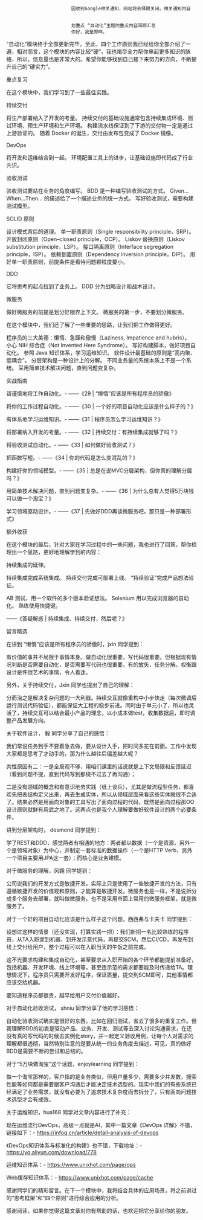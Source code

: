 
                            
                            因收到Google相关通知，网站将会择期关闭。相关通知内容
                            
                            
                            划重点 “自动化”主题的重点内容回顾汇总
                            你好，我是郑晔。

“自动化”模块终于全部更新完毕。至此，四个工作原则我已经给你全部介绍了一遍，相对而言，这个模块的内容比较“硬”，我也竭尽全力帮你串起更多知识的脉络，所以，信息量也是非常大的。希望你能够找到自己接下来努力的方向，不断提升自己的“硬实力”。

重点复习

在这个模块中，我们学习到了一些最佳实践。


持续交付


将生产部署纳入了开发的考量。
持续交付的基础设施通常包含持续集成环境、测试环境、预生产环境和生产环境。
构建流水线保证到了下游的交付物一定是通过上游验证的。
随着 Docker 的诞生，交付由发布包变成了 Docker 镜像。


DevOps


将开发和运维结合到一起。
环境配置工具上的进步，让基础设施即代码成了行业共识。


验收测试


验收测试要站在业务的角度编写。
BDD 是一种编写验收测试的方式。
Given…When…Then… 的描述给了一个描述业务的统一方式。
写好验收测试，需要构建测试模型。


SOLID 原则


设计模式背后的道理。
单一职责原则（Single responsibility principle，SRP）。
开放封闭原则（Open–closed principle，OCP）。
Liskov 替换原则（Liskov substitution principle，LSP）。
接口隔离原则（Interface segregation principle，ISP）。
依赖倒置原则（Dependency inversion principle，DIP）。
用好单一职责原则，前提条件是看待问题颗粒度要小。


DDD


它将思考的起点拉到了业务上。
DDD 分为战略设计和战术设计。


微服务


做好微服务的前提是划分好限界上下文。
微服务的第一步，不要划分微服务。



在这个模块中，我们还了解了一些重要的思路，让我们把工作做得更好。


程序员的三大美德：懒惰、急躁和傲慢（Laziness, Impatience and hubris）。
小心 NIH 综合症（Not Invented Here Syndrome）。
写好构建脚本，做好项目自动化。
参照 Java 知识体系，学习运维知识。
软件设计最基础的原则是“高内聚、低耦合”。
分层架构是一种设计上的分解。
不同业务量的系统本质上不是一个系统。
采用简单技术解决问题，直到问题变复杂。


实战指南


请谨慎地将工作自动化。-
——《29 | “懒惰”应该是所有程序员的骄傲》

将你的工作过程自动化。-
——《30 | 一个好的项目自动化应该是什么样子的？》

有体系地学习运维知识。-
——《31 | 程序员怎么学习运维知识？》

将部署纳入开发的考量。-
——《32 | 持续交付：有持续集成就够了吗？》

将验收测试自动化。-
——《33 | 如何做好验收测试？》

把函数写短。-
——《34 | 你的代码是怎么变混乱的？》

构建好你的领域模型。-
——《35 | 总是在说MVC分层架构，但你真的理解分层吗？》

用简单技术解决问题，直到问题变复杂。-
——《36 | 为什么总有人觉得5万块钱可以做一个淘宝？》

学习领域驱动设计。-
——《37 | 先做好DDD再谈微服务吧，那只是一种部署形式》


额外收获

在这个模块的最后，针对大家在学习过程中的一些问题，我也进行了回答，帮你梳理出一个思路，更好地理解学到的内容：


持续集成的延伸。


持续集成完成系统集成。
持续交付完成可部署上线。
“持续验证”完成产品想法验证。

AB 测试，用一个软件的多个版本验证想法。
Selenium 用以完成浏览器的自动化。
熟练使用快捷键。


——《答疑解惑 | 持续集成、持续交付，然后呢？》

留言精选

在讲到 “懒惰”应该是所有程序员的骄傲时，jxin 同学提到：


有价值的事并不局限于事情本身。做自动化很重要，写代码很重要。但根据现有情况判断是否需要自动化，是否需要写代码也很重要。有的放矢，任务分解。权衡跟设计是件很艺术的事情，令人着迷。


另外，关于持续交付，Jxin 同学也提出了自己的理解：


分而治之是解决复杂问题的一大利器。持续交互就像重构中小步快走（每次微调后运行测试代码验证），都能保证大工程的稳步前进。同时由于单元小了，所以也灵活了，持续交互可以结合最小产品的理念，以小成本做test，收集数据后，即时调整产品发展方向。


关于软件设计， 毅 同学分享了自己的感悟：


我们常说任务到手不要着急去做，要从设计入手，把时间多花在前面。工作中发现大家都是思考了才动手的，那为什么越往后偏差越大呢？

共性原因有二：一是全局观不够，用咱们课里的话说就是上下文局限和反馈延迟（看到问题不提，直到代码写到那绕不过去了再沟通）；

二是没有领域的概念和有意识地去实践（纸上谈兵），尤其是做流程型任务，都喜欢先把表结构定义出来，再去生成实体，所以从领域层面来看这些实体就很不合适了。结果必然是用面向对象的工具写出了面向过程的代码，既然是面向过程那OO设计原则就鲜有用武之地了。这两点也是我个人理解要做好软件设计的两个必要条件。


讲到分层架构时， desmond 同学提到：


学了REST和DDD，感觉两者有相通的地方：两者都以数据（一个是资源，另外一个是领域对象）为中心，并制定一套标准的数据操作（一个是HTTP Verb，另外一个项目主要用JPA这一套）；而核心是业务建模。


对于微服务的理解，风翱 同学提到：


公司说我们的开发方式是敏捷开发，实际上只是使用了一些敏捷开发的方法，只有遵循敏捷开发的价值观和原则，才能算是敏捷开发。微服务也是一样，不是说拆分成多个服务去部署，就叫做微服务。也不是采用市面上常用的微服务框架，就是微服务了。


对于一个好的项目自动化应该是什么样子这个问题，西西弗与卡夫卡 同学提到：


设想过这样的情景（还没实现，打算实践一把）：我们新招一名比较熟练的程序员，从TA入职拿到机器，到开发示意代码，再提交SCM，然后CI/CD，再发布到线上交付给用户，整个过程可以在入职当天的午饭之前完成。

这不光要求构建和集成自动化，甚至要求从入职开始的各个环节都能提前准备好，包括机器、开发环境、线上环境等，甚至连示范的需求都要能及时传递给TA。理想情况下，程序员只需要开发好程序，保证质量，提交到SCM即可，其他事情都应该交给机器。

要知道程序员都很贵，越早给用户交付价值越好。


对于自动化验收测试， shniu 同学分享了他的学习感悟：


自动化验收测试确实是很好的东西，比如在回归测试，省去了很多的重复工作。但我理解BDD的初衷是驱动产品、业务、开发、测试等去深入讨论沟通需求，在还没有真的写代码的时候去实例化story，并一起定义验收用例，让每个人对需求的理解都很透彻，当然特别注意的是要从统一的业务角度去描述，可见，真的做好BDD是需要不断的尝试和总结的。


对于“5万块做淘宝”这个话题，enjoylearning 同学提到：


做一个淘宝那样的，客户指的是业务类似，但用户量多少，需要多少并发数，搜索性能等如何都是需要跟客户沟通后才能决定技术选型的。现实中我们的有些系统已经满足了业务需求，就没有必要为了追求技术复杂度而去拆分了，只有面向问题技术选型才会有成效。


关于运维知识，hua168 同学对文章内容进行了补充：


现在运维流行DevOps，高级一点就是AI，其中一篇文章《DevOps 详解》不错，链接如下：-
https://infoq.cn/article/detail-analysis-of-devops

《DevOps知识体系与标准化的构建》也不错，下载地址：-
https://yq.aliyun.com/download/778

运维知识体系：-
https://www.unixhot.com/page/ops

Web缓存知识体系：-
https://www.unixhot.com/page/cache


感谢同学们的精彩留言。在下一个模块中，我将结合具体的应用场景，将之前讲过的“思考框架”和“四个原则”进行综合应用的分析。

感谢阅读，如果你觉得这篇文章对你有帮助的话，也欢迎把它分享给你的朋友。

                        
                        
                            